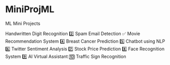 # MiniProjML
ML Mini Projects

 Handwritten Digit Recognition
2️⃣ Spam Email Detection
✅ Movie Recommendation System
4️⃣ Breast Cancer Prediction
5️⃣ Chatbot using NLP
6️⃣ Twitter Sentiment Analysis
7️⃣ Stock Price Prediction
8️⃣ Face Recognition System
9️⃣ AI Virtual Assistant
🔟 Traffic Sign Recognition
